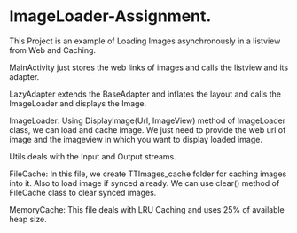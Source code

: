 # ImageLoader-Assignment.

This Project is an example of Loading Images asynchronously in a listview from Web and Caching.

MainActivity just stores the web links of images and calls the listview and its adapter.

LazyAdapter extends the BaseAdapter and inflates the layout and calls the ImageLoader and displays the Image.

ImageLoader: Using DisplayImage(Url, ImageView) method of ImageLoader class, we can load and cache image.
             We just need to provide the web url of image and the imageview in which you want to display loaded image.

Utils deals with the Input and Output streams.

FileCache: In this file, we create TTImages_cache folder for caching images into it.
           Also to load image if synced already. We can use clear() method of FileCache class to clear synced images.
           
MemoryCache: This file deals with LRU Caching and uses 25% of available heap size.
